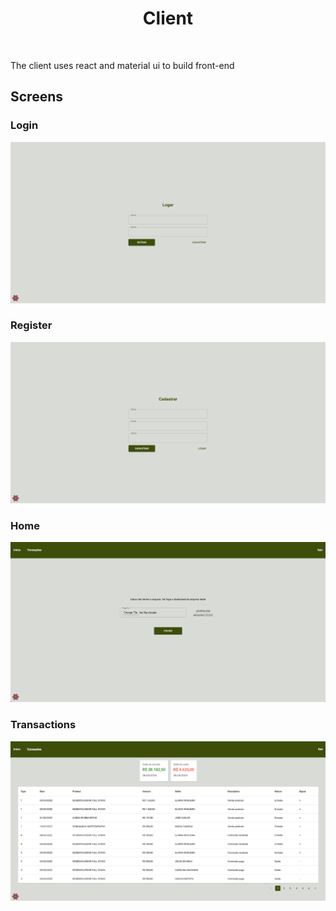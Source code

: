 <p>
   <h1 align="center">Client</h1>
<p/>

<br/>

The client uses react and material ui to build front-end

## Screens

### Login
<img src="./public/images/login.png"/>

### Register
<img src="./public/images/register.png"/>

### Home
<img src="./public/images/home.png"/>

### Transactions
<img src="./public/images/transactions.png"/>
